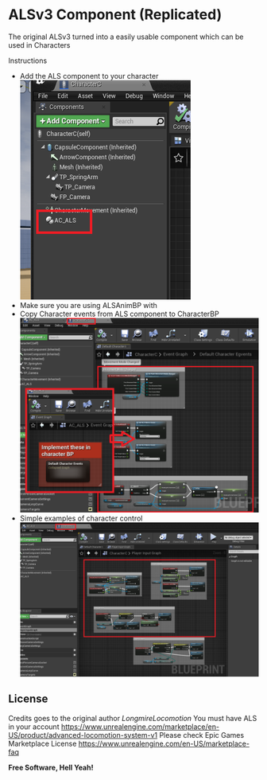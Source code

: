 # ALSv3 Component (Replicated)

The original ALSv3 turned into a easily usable component which can be used in Characters

Instructions
- Add the ALS component to your character
![1](Pics/Component.png)
- Make sure you are using ALSAnimBP with  
- Copy Character events from ALS component to CharacterBP
![2](Pics/Implement.png)
- Simple examples of character control
![3](Pics/Examples.png)




License
----
Credits goes to the original author *LongmireLocomotion*
You must have ALS in your account
https://www.unrealengine.com/marketplace/en-US/product/advanced-locomotion-system-v1
Please check Epic Games Marketplace License
https://www.unrealengine.com/en-US/marketplace-faq


**Free Software, Hell Yeah!**
